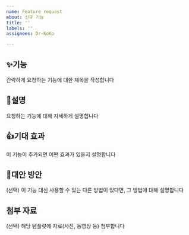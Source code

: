 ```yaml
---
name: Feature request
about: 신규 기능
title: ''
labels: ''
assignees: Dr-KoKo

---
```


## ✨기능

간략하게 요청하는 기능에 대한 제목을 작성합니다


## 📑설명

요청하는 기능에 대해 자세하게 설명합니다


## 👍기대 효과

이 기능이 추가되면 어떤 효과가 있을지 설명합니다


## 🥈대안 방안

(선택) 이 기능 대신 사용할 수 있는 다른 방법이 있다면, 그 방법에 대해 설명합니다


## 첨부 자료

(선택) 해당 템플릿에 자료(사진, 동영상 등) 첨부합니다
